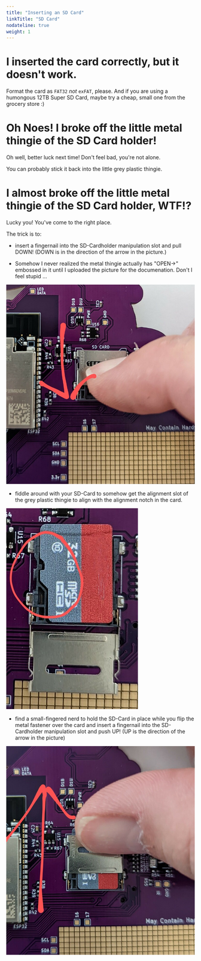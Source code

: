 ```yaml
---
title: "Inserting an SD Card"
linkTitle: "SD Card"
nodateline: true
weight: 1
---
```

# I inserted the card correctly, but it doesn't work.

Format the card as `FAT32` *not* `exFAT`, please. And if you are using a
humongous 12TB Super SD Card, maybe try a cheap, small one from the grocery
store :)

# Oh Noes! I broke off the little metal thingie of the SD Card holder!

Oh well, better luck next time! Don't feel bad, you're not alone.

You can probably stick it back into the little grey plastic thingie.

# I almost broke off the little metal thingie of the SD Card holder, WTF!?

Lucky you! You've come to the right place.

The trick is to:

- insert a fingernail into the SD-Cardholder manipulation slot and pull DOWN!
  (DOWN is in the direction of the arrow in the picture.) 

- Somehow I never realized the metal thingie actually has "OPEN->" embossed in it
  until I uploaded the picture for the documenation. Don't I feel stupid ...


![pull DOWN](down.jpg)

- fiddle around with your SD-Card to somehow get the alignment slot of the grey
  plastic thingie to align with the alignment notch in the card. 

![align notch](notch.jpg)

- find a small-fingered nerd to hold the SD-Card in place while you flip the
  metal fastener over the card and insert a fingernail into the SD-Cardholder
  manipulation slot and push UP! (UP is the direction of the arrow in the
  picture)

![push up](up.jpg)






